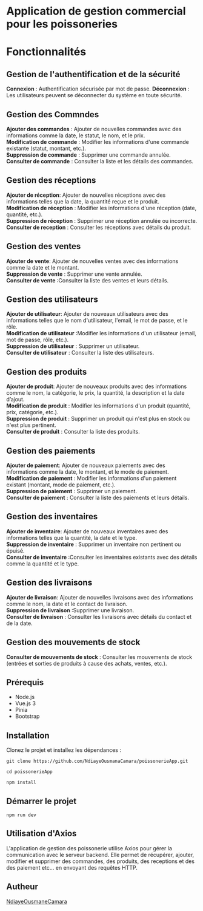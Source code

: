 

# Application de gestion commercial pour les poissoneries


# Fonctionnalités
## Gestion de l'authentification et de la sécurité

**Connexion** : Authentification sécurisée par mot de passe.
**Déconnexion** : Les utilisateurs peuvent se déconnecter du système en toute sécurité.


## Gestion des Commndes
**Ajouter des commandes** : Ajouter de nouvelles commandes avec des informations comme la date, le statut, le nom, et le prix.  
**Modification de commande** : Modifier les informations d'une commande existante (statut, montant, etc.).   
**Suppression de commande** : Supprimer une commande annulée.   
**Consulter de commande** : Consulter la liste et les détails des commandes.

## Gestion des réceptions
**Ajouter de réception**: Ajouter de nouvelles réceptions avec des informations telles que la date, la quantité reçue et le produit.   
**Modification de réception** : Modifier les informations d'une réception (date, quantité, etc.).      
**Suppression de réception** : Supprimer une réception annulée ou incorrecte.  
**Consulter de reception** : Consulter les réceptions avec détails du produit.

## Gestion des ventes
**Ajouter de vente**: Ajouter de nouvelles ventes avec des informations comme la date et le montant.    
**Suppression de vente** : Supprimer une vente annulée.   
**Consulter de vente** :Consulter la liste des ventes et leurs détails.

## Gestion des utilisateurs
**Ajouter de utilisateur**: Ajouter de nouveaux utilisateurs avec des informations telles que le nom d'utilisateur, l'email, le mot de passe, et le rôle.  
**Modification de utilisateur** :Modifier les informations d'un utilisateur (email, mot de passe, rôle, etc.).      
**Suppression de utilisateur** : Supprimer un utilisateur.    
**Consulter de utilisateur** : Consulter la liste des utilisateurs.


## Gestion des produits
**Ajouter de produit**: Ajouter de nouveaux produits avec des informations comme le nom, la catégorie, le prix, la quantité, la description et la date d’ajout.  
**Modification de produit** : Modifier les informations d'un produit (quantité, prix, catégorie, etc.).     
**Suppression de produit** : Supprimer un produit qui n'est plus en stock ou n'est plus pertinent.    
**Consulter de produit** : Consulter la liste des produits.

## Gestion des paiements
**Ajouter de paiement**: Ajouter de nouveaux paiements avec des informations comme la date, le montant, et le mode de paiement.  
**Modification de paiement** : Modifier les informations d'un paiement existant (montant, mode de paiement, etc.).    
**Suppression de paiement** : Supprimer un paiement.    
**Consulter de paiement** : Consulter la liste des paiements et leurs détails.

## Gestion des inventaires
**Ajouter de inventaire**: Ajouter de nouveaux inventaires avec des informations telles que la quantité, la date et le type.     
**Suppression de inventaire** : Supprimer un inventaire non pertinent ou épuisé.    
**Consulter de inventaire** :Consulter les inventaires existants avec des détails comme la quantité et le type.

## Gestion des livraisons
**Ajouter de livraison**: Ajouter de nouvelles livraisons avec des informations comme le nom, la date et le contact de livraison.      
**Suppression de livraison** :Supprimer une livraison.    
**Consulter de livraison** : Consulter les livraisons avec détails du contact et de la date.

## Gestion des mouvements de stock
**Consulter de mouvements de stock** : Consulter les mouvements de stock (entrées et sorties de produits à cause des achats, ventes, etc.).

## Prérequis
- Node.js
- Vue.js 3
- Pinia
- Bootstrap

## Installation
Clonez le projet et installez les dépendances :
```
git clone https://github.com/NdiayeOusmanaCamara/poissonerieApp.git
```

```
cd poissonerieApp
```

```
npm install
```

## Démarrer le projet

```
npm run dev 
```

## Utilisation d'Axios
L'application de gestion des poissonerie utilise Axios pour gérer la communication avec le serveur backend. Elle permet de récupérer, ajouter, modifier et supprimer des commandes, des produits, des receptions et des des paiement etc... en envoyant des requêtes HTTP.

## Autheur
[NdiayeOusmaneCamara](https://github.com/NdiayeOusmanaCamara)